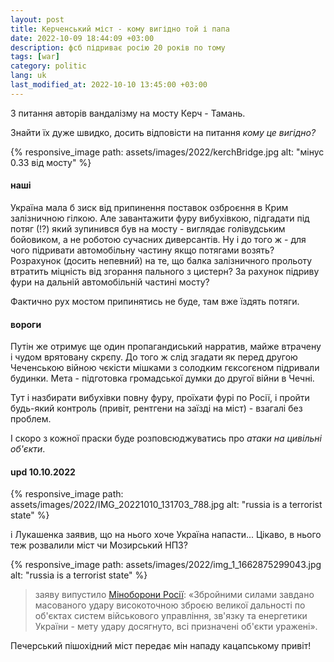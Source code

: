```yaml
---
layout: post
title: Керченський міст - кому вигідно той і папа
date: 2022-10-09 18:44:09 +03:00
description: фсб підриває росію 20 років по тому
tags: [war]
category: politic
lang: uk
last_modified_at: 2022-10-10 13:45:00 +03:00
---
```


З питання авторів вандалізму на мосту Керч - Тамань.

Знайти їх дуже швидко, досить відповісти на питання _кому це вигідно?_

{% responsive_image path: assets/images/2022/kerchBridge.jpg alt: "мінус 0.33 від мосту" %}

#### наші
Україна мала б зиск від припинення поставок озброєння в Крим залізничною гілкою.
Але завантажити фуру вибухівкою, підгадати під потяг (!?) який зупинився був на мосту - виглядає голівудським бойовиком, а не роботою сучасних диверсантів.
Ну і до того ж - для чого підривати автомобільну частину якщо потягами возять?
Розрахунок (досить непевний) на те, що балка залізничного прольоту втратить міцність від згорання пального з цистерн?
За рахунок підриву фури на дальній автомобільній частині мосту?

Фактично рух мостом припинятись не буде, там вже їздять потяги.

#### вороги
Путін же отримує ще один пропагандиський нарратив, майже втрачену і чудом врятовану скрєпу.
До того ж слід згадати як перед другою Чеченською війною чєкісти мішками з солодким гєксогєном підривали будинки. 
Мета - підготовка громадської думки до другої війни в Чечні.

Тут і назбирати вибухівки повну фуру, проїхати фурі по Росії, і пройти будь-який контроль (привіт, рентгени на заїзді на міст) - взагалі без проблем.

І скоро з кожної праски буде розповсюджуватись про _атаки на цивільні об'єкти_.

#### upd 10.10.2022

{% responsive_image path: assets/images/2022/IMG_20221010_131703_788.jpg alt: "russia is a terrorist state" %}

і Лукашенка заявив, що на нього хоче Україна напасти...
Цікаво, в нього теж розвалили міст чи Мозирський НПЗ?

{% responsive_image path: assets/images/2022/img_1_1662875299043.jpg alt: "russia is a terrorist state" %}

> заяву випустило [Міноборони Росії](https://t.me/rian_ru/181153): «Збройними силами завдано масованого удару високоточною зброєю великої дальності по об'єктах систем військового управління, зв'язку та енергетики України - мету удару досягнуто, всі призначені об'єкти уражені».

Печерський пішохідний міст передає мін нападу кацапському привіт!